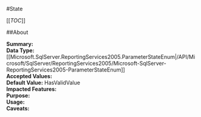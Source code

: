 #State

[[_TOC_]]

##About

**Summary:** <remarks />  
**Data Type:** [[Microsoft.SqlServer.ReportingServices2005.ParameterStateEnum|/API/Microsoft/SqlServer/ReportingServices2005/Microsoft-SqlServer-ReportingServices2005-ParameterStateEnum]]  
**Accepted Values:**   
**Default Value:** HasValidValue  
**Impacted Features:**   
**Purpose:**   
**Usage:**   
**Caveats:**   

